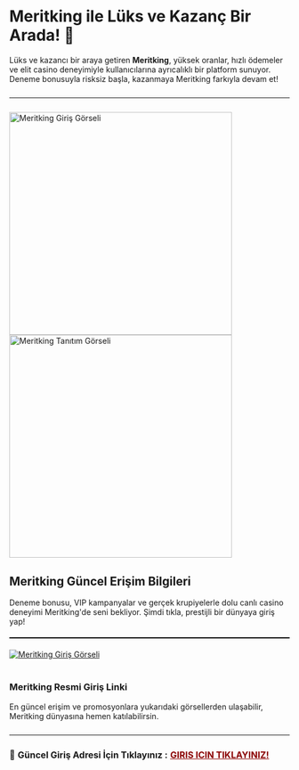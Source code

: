 <h1>Meritking ile Lüks ve Kazanç Bir Arada! 👑</h1>
<p>
  Lüks ve kazancı bir araya getiren <strong>Meritking</strong>, yüksek oranlar, hızlı ödemeler ve elit casino deneyimiyle kullanıcılarına ayrıcalıklı bir platform sunuyor. Deneme bonusuyla risksiz başla, kazanmaya Meritking farkıyla devam et!
</p>

<hr style="border:none;height:1.5px;background:#111;margin:25px 0;">

<a href="https://shortlinkapp.com/GaIUa" title="Meritking Giriş" style="display:inline-block; margin-right:12px;">
  <img src="https://i.ibb.co/XkbLDfLx/photo-2025-05-20-13-21-42.jpg" alt="Meritking Giriş Görseli" width="400">
</a>

<a href="https://shortlinkapp.com/GaIUa" title="Hemen Başla, Kazan!" style="display:inline-block;">
  <img src="https://i.ibb.co/dsS2Btvr/photo-2025-05-20-20-51-32.jpg" alt="Meritking Tanıtım Görseli" width="400">
</a>

<h2>Meritking Güncel Erişim Bilgileri</h2>
<p>
  Deneme bonusu, VIP kampanyalar ve gerçek krupiyelerle dolu canlı casino deneyimi Meritking'de seni bekliyor. Şimdi tıkla, prestijli bir dünyaya giriş yap!
</p>

<hr style="border:none;height:2px;background:#000;margin:20px 0;">

<a href="https://shortlinkapp.com/GaIUa"><img src="https://iili.io/3sm6muf.md.jpg" alt="Meritking Giriş Görseli" border="0"></a><br /><a target='_blank' href='https://freeimage.host/'></a><br />

<h3>Meritking Resmi Giriş Linki</h3>
<p>
  En güncel erişim ve promosyonlara yukarıdaki görsellerden ulaşabilir, Meritking dünyasına hemen katılabilirsin.
</p>
<hr style="border:none;height:1.5px;background:#111;margin:25px 0;">
<p style="font-size:16px; margin-top:10px;">
  🔗 <strong>Güncel Giriş Adresi İçin Tıklayınız :</strong> 
  <a href="https://shortlinkapp.com/eqmYL" style="color:#8B0000; font-weight:bold;">GIRIS ICIN TIKLAYINIZ!</a> 
</p>
